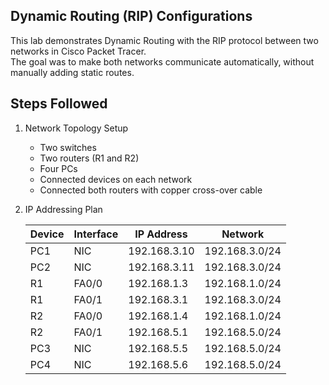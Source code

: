 ## Dynamic Routing (RIP) Configurations
This lab demonstrates Dynamic Routing with the RIP protocol between two networks in Cisco Packet Tracer.  
The goal was to make both networks communicate automatically, without manually adding static routes.

## Steps Followed 
1. Network Topology Setup
   - Two switches
   - Two routers (R1 and R2)
   - Four PCs
   - Connected devices on each network
   - Connected both routers with copper cross-over cable

2. IP Addressing Plan
   
   | Device | Interface | IP Address | Network |
   |---------|------------|-------------|----------|
   | PC1 | NIC | 192.168.3.10 | 192.168.3.0/24 |
   | PC2 | NIC | 192.168.3.11 | 192.168.3.0/24 |
   | R1 | FA0/0 | 192.168.1.3 | 192.168.1.0/24 |
   | R1 | FA0/1 | 192.168.3.1 | 192.168.3.0/24 |
   | R2 | FA0/0 | 192.168.1.4 | 192.168.1.0/24 |
   | R2 | FA0/1 | 192.168.5.1 | 192.168.5.0/24 |
   | PC3 | NIC | 192.168.5.5 | 192.168.5.0/24 |
   | PC4 | NIC | 192.168.5.6 | 192.168.5.0/24 |


















